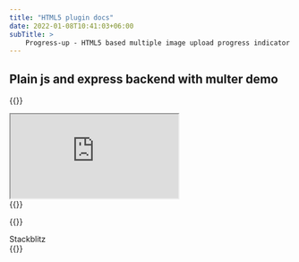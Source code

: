```yaml
---
title: "HTML5 plugin docs"
date: 2022-01-08T10:41:03+06:00
subTitle: >
    Progress-up - HTML5 based multiple image upload progress indicator plugin demos
---
```


## Plain js and express backend with multer demo

{{<rawhtml>}}
<div class="w-full">
<iframe class="layout-frame"
 src=https://stackblitz.com/edit/express-simple-wur94p?embed=1&file=public/js/uploadProgress.js></iframe>
</div>
{{</rawhtml>}}

{{<rawhtml>}}
<div class="flex justify-center">
<a "https://stackblitz.com/edit/express-simple-wur94p" class="bg-blue-200 rounded shadow-md text-black px-4 py-3 no-underline">Stackblitz </a>
</div>
{{</rawhtml>}}



